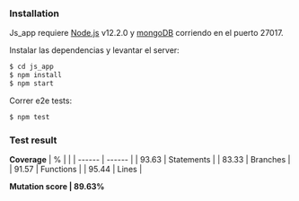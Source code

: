 ### Installation

Js_app requiere [Node.js](https://nodejs.org/) v12.2.0 y [mongoDB](https://www.mongodb.com/es) corriendo en el puerto 27017.

Instalar las dependencias y levantar el server:

```sh
$ cd js_app
$ npm install
$ npm start
```

Correr e2e tests:

```sh
$ npm test
```

### Test result

**Coverage**
| % | |
| ------ | ------ |
| 93.63 | Statements |
| 83.33 | Branches |
| 91.57 | Functions |
| 95.44 | Lines |

**Mutation score | 89.63%**

